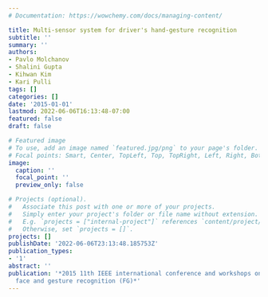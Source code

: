```yaml
---
# Documentation: https://wowchemy.com/docs/managing-content/

title: Multi-sensor system for driver's hand-gesture recognition
subtitle: ''
summary: ''
authors:
- Pavlo Molchanov
- Shalini Gupta
- Kihwan Kim
- Kari Pulli
tags: []
categories: []
date: '2015-01-01'
lastmod: 2022-06-06T16:13:48-07:00
featured: false
draft: false

# Featured image
# To use, add an image named `featured.jpg/png` to your page's folder.
# Focal points: Smart, Center, TopLeft, Top, TopRight, Left, Right, BottomLeft, Bottom, BottomRight.
image:
  caption: ''
  focal_point: ''
  preview_only: false

# Projects (optional).
#   Associate this post with one or more of your projects.
#   Simply enter your project's folder or file name without extension.
#   E.g. `projects = ["internal-project"]` references `content/project/deep-learning/index.md`.
#   Otherwise, set `projects = []`.
projects: []
publishDate: '2022-06-06T23:13:48.185753Z'
publication_types:
- '1'
abstract: ''
publication: '*2015 11th IEEE international conference and workshops on automatic
  face and gesture recognition (FG)*'
---
```

